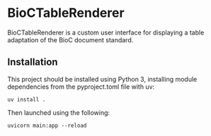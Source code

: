 # BioCTableRenderer

BioCTableRenderer is a custom user interface for displaying a table adaptation of the BioC document standard.

## Installation

This project should be installed using Python 3, installing module dependencies from the pyproject.toml file with uv:
```
uv install .
```
Then launched using the following:
```
uvicorn main:app --reload
```
